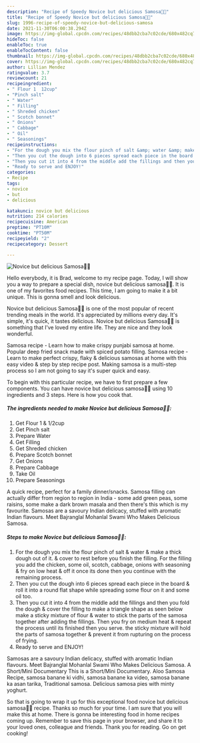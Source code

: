 ```yaml
---
description: "Recipe of Speedy Novice but delicious Samosa🌮🥠"
title: "Recipe of Speedy Novice but delicious Samosa🌮🥠"
slug: 1996-recipe-of-speedy-novice-but-delicious-samosa
date: 2021-11-30T06:00:38.294Z
image: https://img-global.cpcdn.com/recipes/48dbb2cba7c02cde/680x482cq70/novice-but-delicious-samosa-recipe-main-photo.jpg
hideToc: false
enableToc: true
enableTocContent: false
thumbnail: https://img-global.cpcdn.com/recipes/48dbb2cba7c02cde/680x482cq70/novice-but-delicious-samosa-recipe-main-photo.jpg
cover: https://img-global.cpcdn.com/recipes/48dbb2cba7c02cde/680x482cq70/novice-but-delicious-samosa-recipe-main-photo.jpg
author: Lillian Mendez
ratingvalue: 3.7
reviewcount: 21
recipeingredient:
- " Flour 1  12cup"
- "Pinch salt"
- " Water"
- " Filling"
- " Shreded chicken"
- " Scotch bonnet"
- " Onions"
- " Cabbage"
- " Oil"
- " Seasonings"
recipeinstructions:
- "For the dough you mix the flour pinch of salt &amp; water &amp; make a thick dough out of it. &amp; cover to rest before you finish the filling. For the filling you add the chicken, some oil, scotch, cabbage, onions with seasoning &amp; fry on low heat &amp; off it once its done then you continue with the remaining process."
- "Then you cut the dough into 6 pieces spread each piece in the board &amp; roll it into a round flat shape while spreading some flour on it and some oil too."
- "Then you cut it into 4 from the middle add the fillings and then you fold the dough &amp; cover the filling to make a triangle shape as seen below make a sticky mixture of flour &amp; water to stick the parts of the samosa together after adding the fillings. Then you fry on medium heat &amp; repeat the process until its finished then you serve. the sticky mixture will hold the parts of samosa together &amp; prevent it from rupturing on the process of frying."
- "Ready to serve and ENJOY!"
categories:
- Recipe
tags:
- novice
- but
- delicious

katakunci: novice but delicious 
nutrition: 214 calories
recipecuisine: American
preptime: "PT10M"
cooktime: "PT50M"
recipeyield: "2"
recipecategory: Dessert

---
```



![Novice but delicious Samosa🌮🥠](https://img-global.cpcdn.com/recipes/48dbb2cba7c02cde/680x482cq70/novice-but-delicious-samosa-recipe-main-photo.jpg)

Hello everybody, it is Brad, welcome to my recipe page. Today, I will show you a way to prepare a special dish, novice but delicious samosa🌮🥠. It is one of my favorites food recipes. This time, I am going to make it a bit unique. This is gonna smell and look delicious.

Novice but delicious Samosa🌮🥠 is one of the most popular of recent trending meals in the world. It's appreciated by millions every day. It's simple, it's quick, it tastes delicious. Novice but delicious Samosa🌮🥠 is something that I've loved my entire life. They are nice and they look wonderful.

Samosa recipe - Learn how to make crispy punjabi samosa at home. Popular deep fried snack made with spiced potato filling. Samosa recipe - Learn to make perfect crispy, flaky &amp; delicious samosas at home with this easy video &amp; step by step recipe post. Making samosa is a multi-step process so I am not going to say it&#39;s super quick and easy.


To begin with this particular recipe, we have to first prepare a few components. You can have novice but delicious samosa🌮🥠 using 10 ingredients and 3 steps. Here is how you cook that.

<!--inarticleads1-->

##### The ingredients needed to make Novice but delicious Samosa🌮🥠:

1. Get  Flour 1 &amp; 1/2cup
1. Get Pinch salt
1. Prepare  Water
1. Get  Filling
1. Get  Shreded chicken
1. Prepare  Scotch bonnet
1. Get  Onions
1. Prepare  Cabbage
1. Take  Oil
1. Prepare  Seasonings


A quick recipe, perfect for a family dinner/snacks. Samosa filling can actually differ from region to region in India - some add green peas, some raisins, some make a dark brown masala and then there&#39;s this which is my favourite. Samosas are a savoury Indian delicacy, stuffed with aromatic Indian flavours. Meet Bajranglal Mohanlal Swami Who Makes Delicious Samosa. 

<!--inarticleads2-->

##### Steps to make Novice but delicious Samosa🌮🥠:

1. For the dough you mix the flour pinch of salt &amp; water &amp; make a thick dough out of it. &amp; cover to rest before you finish the filling. For the filling you add the chicken, some oil, scotch, cabbage, onions with seasoning &amp; fry on low heat &amp; off it once its done then you continue with the remaining process.
1. Then you cut the dough into 6 pieces spread each piece in the board &amp; roll it into a round flat shape while spreading some flour on it and some oil too.
1. Then you cut it into 4 from the middle add the fillings and then you fold the dough &amp; cover the filling to make a triangle shape as seen below make a sticky mixture of flour &amp; water to stick the parts of the samosa together after adding the fillings. Then you fry on medium heat &amp; repeat the process until its finished then you serve. the sticky mixture will hold the parts of samosa together &amp; prevent it from rupturing on the process of frying.
1. Ready to serve and ENJOY!

Samosas are a savoury Indian delicacy, stuffed with aromatic Indian flavours. Meet Bajranglal Mohanlal Swami Who Makes Delicious Samosa. A Short/Mini Documentary This is a Short/Mini Documentary. Aloo Samosa Recipe, samosa banane ki vidhi, samosa banane ka video, samosa banane ka asan tarika, Traditional samosa. Delicious samosa pies with minty yoghurt. 

So that is going to wrap it up for this exceptional food novice but delicious samosa🌮🥠 recipe. Thanks so much for your time. I am sure that you will make this at home. There is gonna be interesting food in home recipes coming up. Remember to save this page in your browser, and share it to your loved ones, colleague and friends. Thank you for reading. Go on get cooking!
